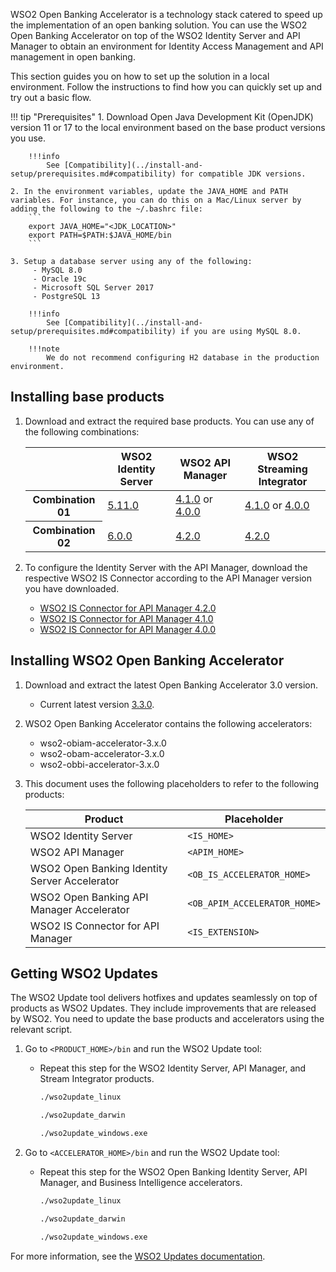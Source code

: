 WSO2 Open Banking Accelerator is a technology stack catered to speed up the implementation of an open banking solution. 
You can use the WSO2 Open Banking Accelerator on top of the WSO2 Identity Server and API Manager to obtain an environment 
for Identity Access Management and API management in open banking. 

This section guides you on how to set up the solution in a local environment. Follow the instructions to find how you 
can quickly set up and try out a basic flow.

!!! tip "Prerequisites"
    1. Download Open Java Development Kit (OpenJDK) version 11 or 17 to the local environment based on the base product versions you use.

        !!!info
            See [Compatibility](../install-and-setup/prerequisites.md#compatibility) for compatible JDK versions.

    2. In the environment variables, update the JAVA_HOME and PATH variables. For instance, you can do this on a Mac/Linux server by adding the following to the ~/.bashrc file:
        ```
        export JAVA_HOME="<JDK_LOCATION>"
        export PATH=$PATH:$JAVA_HOME/bin
        ```
    
    3. Setup a database server using any of the following:
         - MySQL 8.0
         - Oracle 19c
         - Microsoft SQL Server 2017
         - PostgreSQL 13
         
        !!!info
            See [Compatibility](../install-and-setup/prerequisites.md#compatibility) if you are using MySQL 8.0.

        !!!note
            We do not recommend configuring H2 database in the production environment.
    
## Installing base products

1. Download and extract the required base products. You can use any of the following combinations:

    <table>
      <tr>
        <th></th>
        <th>WSO2 Identity Server</th>
        <th>WSO2 API Manager</th>
        <th>WSO2 Streaming Integrator</th>
      </tr>
    <tbody>
      <tr>
        <th>Combination 01</th>
        <td><a href="https://wso2.com/identity-and-access-management/previous-releases/">5.11.0</a></td>
        <td><a href="https://wso2.com/api-management/previous-releases/">4.1.0</a> or <a href="https://wso2.com/api-management/previous-releases/">4.0.0</a></td>
        <td><a href="https://wso2.com/streaming-integrator/previous-releases/">4.1.0</a> or <a href="https://wso2.com/streaming-integrator/previous-releases/">4.0.0</a></td>
      </tr>
      <tr>
        <th>Combination 02<br></th>
        <td><a href="https://wso2.com/identity-and-access-management/previous-releases/">6.0.0</a></td>
        <td><a href="https://wso2.com/api-manager/">4.2.0</a></td>
        <td><a href="https://wso2.com/streaming-integrator/">4.2.0</a></td>
      </tr>
    </tbody>
    </table>
 
2. To configure the Identity Server with the API Manager, download the respective WSO2 IS Connector according to the API Manager version you have downloaded. 

    - [WSO2 IS Connector for API Manager 4.2.0](https://apim.docs.wso2.com/en/4.2.0/assets/attachments/administer/wso2is-extensions-1.6.8.zip)
    - [WSO2 IS Connector for API Manager 4.1.0](https://apim.docs.wso2.com/en/4.1.0/assets/attachments/administer/wso2is-extensions-1.4.2.zip)
    - [WSO2 IS Connector for API Manager 4.0.0](https://apim.docs.wso2.com/en/4.0.0/assets/attachments/administer/wso2is-extensions-1.2.10.zip)

## Installing WSO2 Open Banking Accelerator

1. Download and extract the latest Open Banking Accelerator 3.0 version. 

    - Current latest version [3.3.0](https://github.com/wso2/financial-services-accelerator/releases/tag/v3.3.0).
              
2. WSO2 Open Banking Accelerator contains the following accelerators:
   
    - wso2-obiam-accelerator-3.x.0
    - wso2-obam-accelerator-3.x.0
    - wso2-obbi-accelerator-3.x.0
            
3. This document uses the following placeholders to refer to the following products:
        
    | Product | Placeholder |
    |---------|---------    |
    |WSO2 Identity Server|`<IS_HOME>`|
    |WSO2 API Manager|`<APIM_HOME>`|
    |WSO2 Open Banking Identity Server Accelerator|`<OB_IS_ACCELERATOR_HOME>`|
    |WSO2 Open Banking API Manager Accelerator |`<OB_APIM_ACCELERATOR_HOME>`|
    |WSO2 IS Connector for API Manager |`<IS_EXTENSION>`|

## Getting WSO2 Updates

The WSO2 Update tool delivers hotfixes and updates seamlessly on top of products as WSO2 Updates. They include 
improvements that are released by WSO2. You need to update the base products and accelerators using the relevant script.

1. Go to `<PRODUCT_HOME>/bin` and run the WSO2 Update tool:

    - Repeat this step for the WSO2 Identity Server, API Manager, and Stream Integrator products.
    
        ```bash tab='On Linux'
        ./wso2update_linux 
        ```
        
        ```bash tab='On Mac'
        ./wso2update_darwin
        ```
        
        ```bash tab='On Windows'
        ./wso2update_windows.exe
        ```

2. Go to `<ACCELERATOR_HOME>/bin` and run the WSO2 Update tool:

    - Repeat this step for the WSO2 Open Banking Identity Server, API Manager, and Business Intelligence accelerators.

        ```bash tab='On Linux'
        ./wso2update_linux 
        ```
        
        ```bash tab='On Mac'
        ./wso2update_darwin
        ```
        
        ```bash tab='On Windows'
        ./wso2update_windows.exe
        ```
   
For more information, see the [WSO2 Updates documentation](https://updates.docs.wso2.com/en/latest/updates/overview/).
